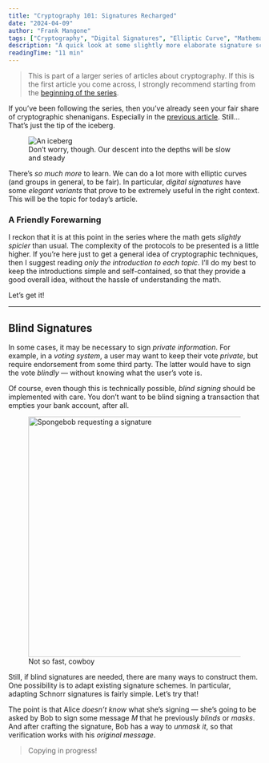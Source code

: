 ```yaml
---
title: "Cryptography 101: Signatures Recharged"
date: "2024-04-09"
author: "Frank Mangone"
tags: ["Cryptography", "Digital Signatures", "Elliptic Curve", "Mathematics"]
description: "A quick look at some slightly more elaborate signature schemes than usual"
readingTime: "11 min"
---
```


> This is part of a larger series of articles about cryptography. If this is the first article you come across, I strongly recommend starting from the [beginning of the series](/en/blog/cryptography-101/where-to-start).

If you’ve been following the series, then you’ve already seen your fair share of cryptographic shenanigans. Especially in the [previous article](/en/blog/cryptography-101/protocols-galore). Still... That’s just the tip of the iceberg.

<figure className="my-8">
  <img
    src="/images/cryptography-101/signatures-recharged/iceberg.webp" 
    alt="An iceberg" 
  />
  <figcaption className="text-center text-sm text-gray-500 mt-2">
    Don’t worry, though. Our descent into the depths will be slow and steady
  </figcaption>
</figure>

There’s _so much more_ to learn. We can do a lot more with elliptic curves (and groups in general, to be fair). In particular, _digital signatures_ have some _elegant variants_ that prove to be extremely useful in the right context. This will be the topic for today’s article.

### A Friendly Forewarning

I reckon that it is at this point in the series where the math gets _slightly spicier_ than usual. The complexity of the protocols to be presented is a little higher. If you’re here just to get a general idea of cryptographic techniques, then I suggest reading _only the introduction to each topic_. I’ll do my best to keep the introductions simple and self-contained, so that they provide a good overall idea, without the hassle of understanding the math.

Let’s get it!

---

## Blind Signatures

In some cases, it may be necessary to sign _private information_. For example, in a _voting system_, a user may want to keep their vote _private_, but require endorsement from some third party. The latter would have to sign the vote _blindly_ — without knowing what the user’s vote is.

Of course, even though this is technically possible, _blind signing_ should be implemented with care. You don’t want to be blind signing a transaction that empties your bank account, after all.

<figure className="my-8">
  <img
    src="/images/cryptography-101/signatures-recharged/sign-here.webp" 
    alt="Spongebob requesting a signature" 
    width="480"
  />
  <figcaption className="text-center text-sm text-gray-500 mt-2">
    Not so fast, cowboy
  </figcaption>
</figure>

Still, if blind signatures are needed, there are many ways to construct them. One possibility is to adapt existing signature schemes. In particular, adapting Schnorr signatures is fairly simple. Let’s try that!

The point is that Alice _doesn’t know_ what she’s signing — she’s going to be asked by Bob to sign some message $M$ that he previously _blinds_ or _masks_. And after crafting the signature, Bob has a way to _unmask it_, so that verification works with his _original message_.

> Copying in progress!
